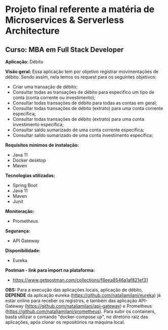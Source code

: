 # Projeto final referente a matéria de Microservices & Serverless Architecture
## Curso: MBA em Full Stack Developer

**Aplicação:** Débito

**Visão geral:** Essa aplicação tem por objetivo registrar movimentações de débito.
Sendo assim, nela temos os request para os seguintes objetivos:
- Criar uma transação de débito;
- Consultar todas as transações de débito para especifico um tipo de conta (conta corrente ou investimento);
- Consultar todas transações de débito para todas as contas em geral;
- Consultar todas transações de débito (extrato) para uma conta corrente específica;
- Consultar todas transações de débito (extrato) para uma conta investimento específica;
- Consultar saldo sumarizado de uma conta corrente específica;
- Consultar saldo sumarizado de uma conta investimento específica;

**Requisitos minimos de instalação:**
- Java 11
- Docker desktop
- Maven

**Tecnologias utilizadas:**
- Spring Boot
- Java 11
- Maven
- Junit

**Monitoração:**
- Prometheus

**Segurança:**
- API Gateway

**Disponibilidade:**
- Eureka

**Postman - link para import na plataforma:**
- https://www.getpostman.com/collections/f8eea8546a1af821ef31

**OBS:** Para a execução das aplicações locais, aplicação de débito, **DEPENDE** da aplicação eureka (https://github.com/nataliamilani/eureka) já estar online para receber os registros, e também das aplicação API-Gateway (https://github.com/nataliamilani/api-gateway) e Prometheus (https://github.com/nataliamilani/prometheus).
Para subir os containers, basta utilizar o comando "docker-compose up", no diretório raiz das aplicações, após clonar os repositórios na máquina local.
